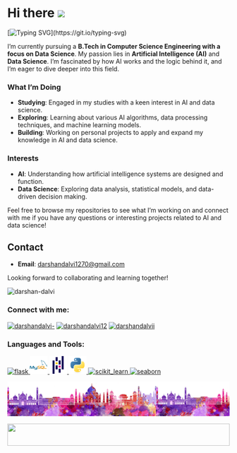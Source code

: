 # Hi there <img src="https://emojis.slackmojis.com/emojis/images/1531849430/4246/blob-sunglasses.gif?1531849430" width="50px"/>

[![Typing SVG](https://readme-typing-svg.demolab.com?font=Fira+Code&pause=1000&color=27F77F&width=435&lines=Welcome+to+GitHub;I+am+Darshan+;Lifelong+Learner+%26;%22AI+Enthusiast%22;Let's+Connect+!)](https://git.io/typing-svg)


I’m currently pursuing a **B.Tech in Computer Science Engineering with a focus on Data Science**. My passion lies in **Artificial Intelligence (AI)** and **Data Science**. I’m fascinated by how AI works and the logic behind it, and I’m eager to dive deeper into this field.

### What I’m Doing

- **Studying**: Engaged in my studies with a keen interest in AI and data science.
- **Exploring**: Learning about various AI algorithms, data processing techniques, and machine learning models.
- **Building**: Working on personal projects to apply and expand my knowledge in AI and data science.

### Interests

- **AI**: Understanding how artificial intelligence systems are designed and function.
- **Data Science**: Exploring data analysis, statistical models, and data-driven decision making.

Feel free to browse my repositories to see what I’m working on and connect with me if you have any questions or interesting projects related to AI and data science!

## Contact

- **Email**: darshandalvi1270@gmail.com

Looking forward to collaborating and learning together! 

<p align="left"> <img src="https://komarev.com/ghpvc/?username=darshan-dalvi&label=Profile%20views&color=0e75b6&style=flat" alt="darshan-dalvi" /> </p>

<h3 align="left">Connect with me:</h3>
<p align="left">
<a href="https://linkedin.com/in/darshandalvi-" target="blank"><img align="center" src="https://raw.githubusercontent.com/rahuldkjain/github-profile-readme-generator/master/src/images/icons/Social/linked-in-alt.svg" alt="darshandalvi-" height="30" width="40" /></a>
<a href="https://kaggle.com/darshandalvi12" target="blank"><img align="center" src="https://raw.githubusercontent.com/rahuldkjain/github-profile-readme-generator/master/src/images/icons/Social/kaggle.svg" alt="darshandalvi12" height="30" width="40" /></a>
<a href="https://instagram.com/darshandalvii" target="blank"><img align="center" src="https://raw.githubusercontent.com/rahuldkjain/github-profile-readme-generator/master/src/images/icons/Social/instagram.svg" alt="darshandalvii" height="30" width="40" /></a>
</p>

<h3 align="left">Languages and Tools:</h3>
<p align="left"> <a href="https://flask.palletsprojects.com/" target="_blank" rel="noreferrer"> <img src="https://www.vectorlogo.zone/logos/pocoo_flask/pocoo_flask-icon.svg" alt="flask" width="40" height="40"/> </a> <a href="https://www.mysql.com/" target="_blank" rel="noreferrer"> <img src="https://raw.githubusercontent.com/devicons/devicon/master/icons/mysql/mysql-original-wordmark.svg" alt="mysql" width="40" height="40"/> </a> <a href="https://pandas.pydata.org/" target="_blank" rel="noreferrer"> <img src="https://raw.githubusercontent.com/devicons/devicon/2ae2a900d2f041da66e950e4d48052658d850630/icons/pandas/pandas-original.svg" alt="pandas" width="40" height="40"/> </a> <a href="https://www.python.org" target="_blank" rel="noreferrer"> <img src="https://raw.githubusercontent.com/devicons/devicon/master/icons/python/python-original.svg" alt="python" width="40" height="40"/> </a> <a href="https://scikit-learn.org/" target="_blank" rel="noreferrer"> <img src="https://upload.wikimedia.org/wikipedia/commons/0/05/Scikit_learn_logo_small.svg" alt="scikit_learn" width="40" height="40"/> </a> <a href="https://seaborn.pydata.org/" target="_blank" rel="noreferrer"> <img src="https://seaborn.pydata.org/_images/logo-mark-lightbg.svg" alt="seaborn" width="40" height="40"/> </a> </p>



  
![](https://github.com/ROHAN0011/ROHAN0011/blob/main/footer.png)


<img height="50" alt="" width="100%" src="https://raw.githubusercontent.com/BrunnerLivio/brunnerlivio/master/images/marquee.svg" />

